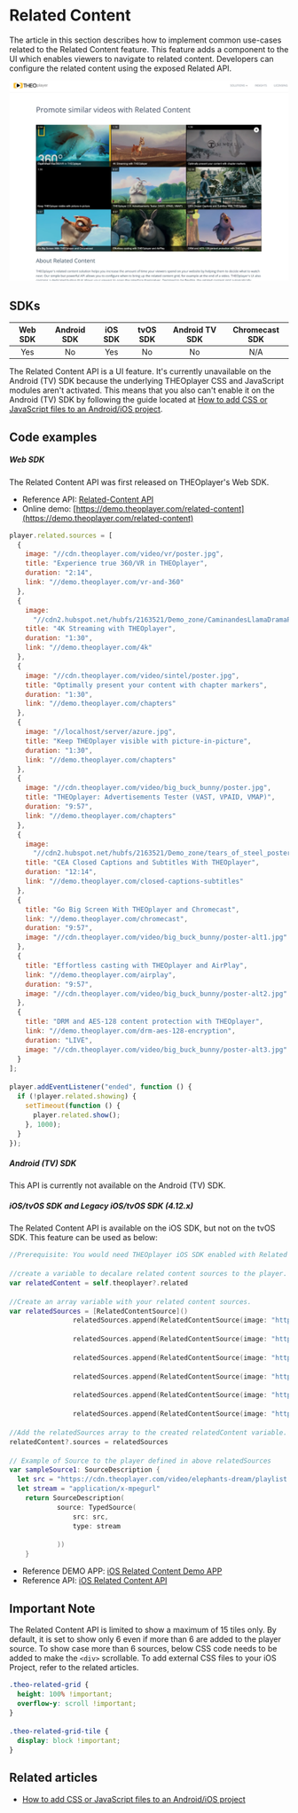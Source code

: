 # Related Content

The article in this section describes how to implement common use-cases related to the Related Content feature. This feature adds a component to the UI which enables viewers to navigate to related content. Developers can configure the related content using the exposed Related API.

![Related Content](../../../../theoplayer/assets/img/related-content.png "Related Content")

## SDKs

| Web SDK | Android SDK | iOS SDK | tvOS SDK | Android TV SDK | Chromecast SDK |
| :-----: | :---------: | :-----: | :------: | :------------: | :------------: |
|   Yes   |     No      |   Yes   |    No    |       No       |      N/A       |

The Related Content API is a UI feature. It's currently unavailable on the Android (TV) SDK because the underlying THEOplayer CSS and JavaScript modules aren't activated. This means that you also can't enable it on the Android (TV) SDK by following the guide located at [How to add CSS or JavaScript files to an Android/iOS project](../../../theoplayer_versioned_docs/version-v4/faq/01-how-to-add-css-or-javascript-files-to-android-ios.md).

## Code examples

##### Web SDK

The Related Content API was first released on THEOplayer's Web SDK.

- Reference API: [Related-Content API](pathname:///theoplayer/v6/api-reference/web/interfaces/RelatedContent.html)
- Online demo: [https://demo.theoplayer.com/related-content](https://demo.theoplayer.com/related-content)

```js
player.related.sources = [
  {
    image: "//cdn.theoplayer.com/video/vr/poster.jpg",
    title: "Experience true 360/VR in THEOplayer",
    duration: "2:14",
    link: "//demo.theoplayer.com/vr-and-360"
  },
  {
    image:
      "//cdn2.hubspot.net/hubfs/2163521/Demo_zone/CaminandesLlamaDramaPoster.jpg",
    title: "4K Streaming with THEOplayer",
    duration: "1:30",
    link: "//demo.theoplayer.com/4k"
  },
  {
    image: "//cdn.theoplayer.com/video/sintel/poster.jpg",
    title: "Optimally present your content with chapter markers",
    duration: "1:30",
    link: "//demo.theoplayer.com/chapters"
  },
  {
    image: "//localhost/server/azure.jpg",
    title: "Keep THEOplayer visible with picture-in-picture",
    duration: "1:30",
    link: "//demo.theoplayer.com/chapters"
  },
  {
    image: "//cdn.theoplayer.com/video/big_buck_bunny/poster.jpg",
    title: "THEOplayer: Advertisements Tester (VAST, VPAID, VMAP)",
    duration: "9:57",
    link: "//demo.theoplayer.com/chapters"
  },
  {
    image:
      "//cdn2.hubspot.net/hubfs/2163521/Demo_zone/tears_of_steel_poster.jpg",
    title: "CEA Closed Captions and Subtitles With THEOplayer",
    duration: "12:14",
    link: "//demo.theoplayer.com/closed-captions-subtitles"
  },
  {
    title: "Go Big Screen With THEOplayer and Chromecast",
    link: "//demo.theoplayer.com/chromecast",
    duration: "9:57",
    image: "//cdn.theoplayer.com/video/big_buck_bunny/poster-alt1.jpg"
  },
  {
    title: "Effortless casting with THEOplayer and AirPlay",
    link: "//demo.theoplayer.com/airplay",
    duration: "9:57",
    image: "//cdn.theoplayer.com/video/big_buck_bunny/poster-alt2.jpg"
  },
  {
    title: "DRM and AES-128 content protection with THEOplayer",
    link: "//demo.theoplayer.com/drm-aes-128-encryption",
    duration: "LIVE",
    image: "//cdn.theoplayer.com/video/big_buck_bunny/poster-alt3.jpg"
  }
];

player.addEventListener("ended", function () {
  if (!player.related.showing) {
    setTimeout(function () {
      player.related.show();
    }, 1000);
  }
});
```

##### Android (TV) SDK

This API is currently not available on the Android (TV) SDK.

##### iOS/tvOS SDK and Legacy iOS/tvOS SDK (4.12.x)

The Related Content API is available on the iOS SDK, but not on the tvOS SDK. This feature can be used as below:

```swift
//Prerequisite: You would need THEOplayer iOS SDK enabled with Related Content feature.

//create a variable to decalare related content sources to the player.
var relatedContent = self.theoplayer?.related

//Create an array variable with your related content sources.
var relatedSources = [RelatedContentSource]()
                relatedSources.append(RelatedContentSource(image: "https://cdn.theoplayer.com/video/vr/poster.jpg", source: sampleSource1, title: "xxx"))

                relatedSources.append(RelatedContentSource(image: "https://cdn.theoplayer.com/video/sintel/poster.jpg", source: sampleSource2, title: "xxx"))

                relatedSources.append(RelatedContentSource(image: "https://cdn.theoplayer.com/video/big_buck_bunny/poster.jpg", source: sampleSource3, title: "xxx"))

                relatedSources.append(RelatedContentSource(image: "https://cdn2.hubspot.net/hubfs/2163521/Demo_zone/tears_of_steel_poster.jpg", source: sampleSource4, title: "xxx"))

                relatedSources.append(RelatedContentSource(image: "https://cdn.theoplayer.com/video/vr/poster.jpg", source: sampleSource5, title: "xxx"))

                relatedSources.append(RelatedContentSource(image: "https://cdn.theoplayer.com/video/vr/poster.jpg", source: sampleSource6, title: "xxx"))

//Add the relatedSources array to the created relatedContent variable.
relatedContent?.sources = relatedSources

// Example of Source to the player defined in above relatedSources
var sampleSource1: SourceDescription {
  let src = "https://cdn.theoplayer.com/video/elephants-dream/playlist.m3u8"
  let stream = "application/x-mpegurl"
    return SourceDescription(
            source: TypedSource(
                src: src,
                type: stream

            ))
    }
```

- Reference DEMO APP: [iOS Related Content Demo APP](https://github.com/THEOplayer/samples-ios-sdk/tree/master/Related-Content)
- Reference API: [iOS Related Content API](pathname:///theoplayer/v6/api-reference/ios/Protocols/RelatedContent.html)

## Important Note

The Related Content API is limited to show a maximum of 15 tiles only. By default, it is set to show only 6 even if more than 6 are added to the player source. To show case more than 6 sources, below CSS code needs to be added to make the `<div>` scrollable. To add external CSS files to your iOS Project, refer to the related articles.

```css
.theo-related-grid {
  height: 100% !important;
  overflow-y: scroll !important;
}

.theo-related-grid-tile {
  display: block !important;
}
```

## Related articles

- [How to add CSS or JavaScript files to an Android/iOS project](../../../theoplayer_versioned_docs/version-v4/faq/01-how-to-add-css-or-javascript-files-to-android-ios.md)
